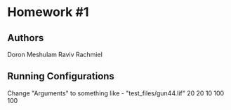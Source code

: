 # Homework \#1
## Authors 
Doron Meshulam
Raviv Rachmiel

## Running Configurations
Change "Arguments" to something like - "test_files/gun44.lif" 20 20 10 100 100
